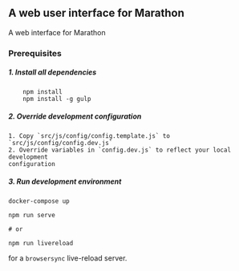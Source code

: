 ## A web user interface for Marathon

A web interface for Marathon

### Prerequisites

##### 1. Install all dependencies

        npm install
        npm install -g gulp

##### 2. Override development configuration

    1. Copy `src/js/config/config.template.js` to `src/js/config/config.dev.js`
    2. Override variables in `config.dev.js` to reflect your local development
    configuration

##### 3. Run development environment

  ```
  docker-compose up

  npm run serve

  # or

  npm run livereload
  ```

 for a `browsersync` live-reload server.
